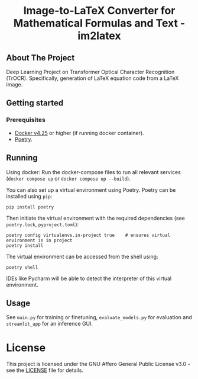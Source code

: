 <br />
<p align="center">
  <h1 align="center">Image-to-LaTeX Converter for Mathematical Formulas and Text - im2latex</h1>

  <p align="center">
  </p>
</p>

## About The Project

Deep Learning Project on Transformer Optical Character Recognition (TrOCR). Specifically, generation of LaTeX equation code from a LaTeX image.

## Getting started

### Prerequisites
- [Docker v4.25](https://www.docker.com/get-started) or higher (if running docker container).
- [Poetry](https://python-poetry.org/).
## Running

Using docker: Run the docker-compose files to run all relevant services (`docker compose up` or `docker compose up --build`).

You can also set up a virtual environment using Poetry. Poetry can  be installed using `pip`:
```
pip install poetry
```
Then initiate the virtual environment with the required dependencies (see `poetry.lock`, `pyproject.toml`):
```
poetry config virtualenvs.in-project true    # ensures virtual environment is in project
poetry install
```
The virtual environment can be accessed from the shell using:
```
poetry shell
```
IDEs like Pycharm will be able to detect the interpreter of this virtual environment.

## Usage

See `main.py` for training or finetuning, `evaluate_models.py` for evaluation and `streamlit_app` for an inference GUI.

# License
This project is licensed under the GNU Affero General Public License v3.0 - see the [LICENSE](./LICENSE) file for details.
